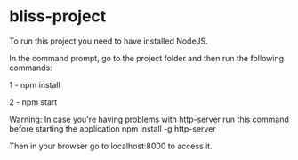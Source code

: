 # bliss-project

To run this project you need to have installed NodeJS.

In the command prompt, go to the project folder and then run the following commands:
  
  1 - npm install
  
  
  2 - npm start
  
  
  Warning: In case you're having problems with http-server run this command before starting the application npm install -g http-server
 
 
 
 Then in your browser go to localhost:8000 to access it.
